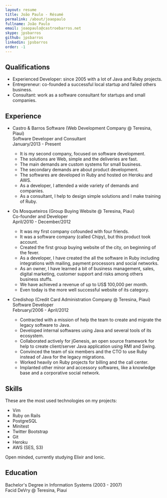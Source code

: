 ```yaml
---
layout: resume
title: João Paulo - Résumé
permalink: /about/joaopaulo
fullname: João Paulo
email: joaopaulo@castroebarros.net
skype: jpsbarros
github: jpsbarros
linkedin: jpsbarros
order: -1
---
```


## Qualifications

* Experienced Developer: since 2005 with a lot of Java and Ruby projects. 
* Entrepreneur: co-founded a successful local startup and failed others business.
* Consultant: work as a software consultant for startups and small companies.


## Experience

* Castro & Barros Software (Web Development Company @ Teresina, Piauí) <br />
  Software Developer and Consultant <br />
  January/2013 - Present
  * It is my second company, focused on software development.
  * The solutions are Web, simple and the deliveries are fast.
  * The main demands are custom systems for small business.
  * The secondary demands are about product development.
  * The softwares are developed in Ruby and hosted on Heroku and AWS.
  * As a developer, I attended a wide variety of demands and companies.
  * As a consultant, I help to design simple solutions and I make training of Ruby.

* Os Mosqueteiros (Group Buying Website @ Teresina, Piauí) <br />
  Co-founder and Developer <br />
  April/2010 - December/2012
  * It was my first company co­founded with four friends.
  * It was a software company (called Chipy), but this product took account.
  * Created the first group buying website of the city, on beginning of the fever.
  * As a developer, I have created the all the software in Ruby including integrations with mailing, payment processors and social networks.
  * As an owner, I have learned a bit of business management, sales, digital marketing, customer support and risks among others business stuffs.
  * We have achieved a revenue of up to US$ 100,000 per month.
  * Even today is the more well successful website of its category.

* Credishop (Credit Card Administration Company @ Teresina, Piauí) <br />
  Software Developer <br />
  February/2006 - April/2012 
  * Contracted with a mission of help the team to create and migrate the legacy software to Java. 
  * Developed internal softwares using Java and several tools of its ecosystem. 
  * Collaborated actively for jGenesis, an open source framework for help to create client/server Java application using RMI and Swing. 
  * Convinced the team of six members and the CTO to use Ruby instead of Java for the legacy migrations. 
  * Worked heavily on Ruby projects for billing and the call center. 
  * Implanted other minor and accessory softwares, like a knowledge base and a corporative social network.


## Skills

These are the most used technologies on my projects:

* Vim
* Ruby on Rails
* PostgreSQL
* Minitest
* Twitter Bootstrap
* Git
* Heroku
* AWS (SES, S3)

Open minded, currently studying Elixir and Ionic.

## Education

Bachelor's Degree in Information Systems (2003 - 2007) <br />
Facid DeVry @ Teresina, Piauí
